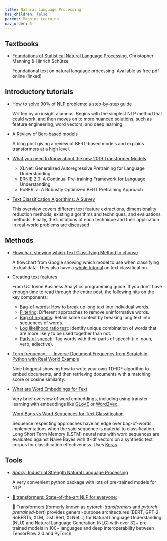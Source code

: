 ```yaml
---
title: Natural Language Processing
has_children: false
parent: Machine Learning
nav_order: 5
---
```


## Textbooks

- [Foundations of Statistical Natural Language Processing](https://www.cs.vassar.edu/~cs366/docs/Manning_Schuetze_StatisticalNLP.pdf), Christopher Manning & Hinrich Schütze

   Foundational text on natural language processing. Available as free pdf online (linked)

## Introductory tutorials

- [How to solve 90% of NLP problems: a step-by-step guide](https://blog.insightdatascience.com/how-to-solve-90-of-nlp-problems-a-step-by-step-guide-fda605278e4e)

   Written by an insight alumnus. Begins with the simplest NLP method that could work, and then moves on to more nuanced solutions, such as feature engineering, word vectors, and deep learning.

- [A Review of Bert-based models](https://towardsdatascience.com/a-review-of-bert-based-models-4ffdc0f15d58)

   A blog post giving a review of BERT-based models and explains transformers at a high level.

- [What you need to know about the new 2019 Transformer Models](https://www.topbots.com/ai-nlp-research-big-language-models/)
  - XLNet: Generalized Autoregressive Pretraining for Language Understanding
  - ERNIE 2.0: A Continual Pre-training Framework for Language Understanding
  - RoBERTa: A Robustly Optimized BERT Pretraining Approach

- [Text Classification Algorithms: A Survey](https://arxiv.org/pdf/1904.08067.pdf)

    This overview covers different text feature extractions, dimensionality reduction methods, existing algorithms and techniques, and evaluations methods. Finally, the limitations of each technique and their application in real-world problems are discussed

## Methods

- [Flowchart showing which Text Classifying Method to choose](https://developers.google.com/machine-learning/guides/text-classification/step-2-5)

   A flowchart from Google showing which model to use when classifying textual data. They also have a [whole tutorial](https://developers.google.com/machine-learning/guides/text-classification) on text classification.

- [Creating text features](http://uc-r.github.io/creating-text-features)

   From UC Irvine Business Analytics programming guide. If you don’t have enough time to read through the entire post, the following hits on the key components:
  - [Bag-of-words](http://uc-r.github.io/creating-text-features#bag): How to break up long text into individual words.
  - [Filtering](http://uc-r.github.io/creating-text-features#filter): Different approaches to remove uninformative words.
  - [Bag of n-grams](http://uc-r.github.io/creating-text-features#ngrams): Retain some context by breaking long text into sequences of words.
  - [Log likelihood ratio test](http://uc-r.github.io/creating-text-features#likelihood): Identify unique combination of words that are more likely to be used together than not.
  - [Parts of speech](http://uc-r.github.io/creating-text-features#pos): Tag words with their parts of speech (i.e. noun, verb, adjective).

- [Term frequency --- Inverse Document Frequency from Scratch in Python with Real World Example](https://towardsdatascience.com/tf-idf-for-document-ranking-from-scratch-in-python-on-real-world-dataset-796d339a4089)

   Nice blogpost showing how to write your own TD-IDF algorithm to embed documents, and then retrieving documents with a matching score or cosine similarity.

- [What are Word Embeddings for Text](https://machinelearningmastery.com/what-are-word-embeddings/)

   Very brief overview of word embeddings, including using transfer learning with embeddings like [GLoVE](https://nlp.stanford.edu/projects/glove/) or [Word2Vec](https://code.google.com/archive/p/word2vec/).

   [Word Bags vs Word Sequences for Text Classification](https://towardsdatascience.com/word-bags-vs-word-sequences-for-text-classification-e0222c21d2ec)

   Sequence respecting approaches have an edge over bag-of-words implementations when the said sequence is material to classification. Long Short Term Memory (LSTM) neural nets with word sequences are evaluated against Naive Bayes with tf-idf vectors on a synthetic text corpus for classification effectiveness. Uses [Keras](https://keras.io/#you-have-just-found-keras).

## Tools

- [*Spacy*: Industrial Strength Natural Language Processing](https://spacy.io/)

   A very convenient python package with lots of pre-trained models for NLP

- [🤗 transformers: State-of-the-art NLP for everyone:](https://huggingface.co/transformers/index.html)

   🤗 Transformers (formerly known as *pytorch-transformers* and *pytorch-pretrained-bert*) provides general-purpose architectures (BERT, GPT-2, RoBERTa, XLM, DistilBert, XLNet…) for Natural Language Understanding (NLU) and Natural Language Generation (NLG) with over 32+ pre-trained models in 100+ languages and deep interoperability between TensorFlow 2.0 and PyTorch.
